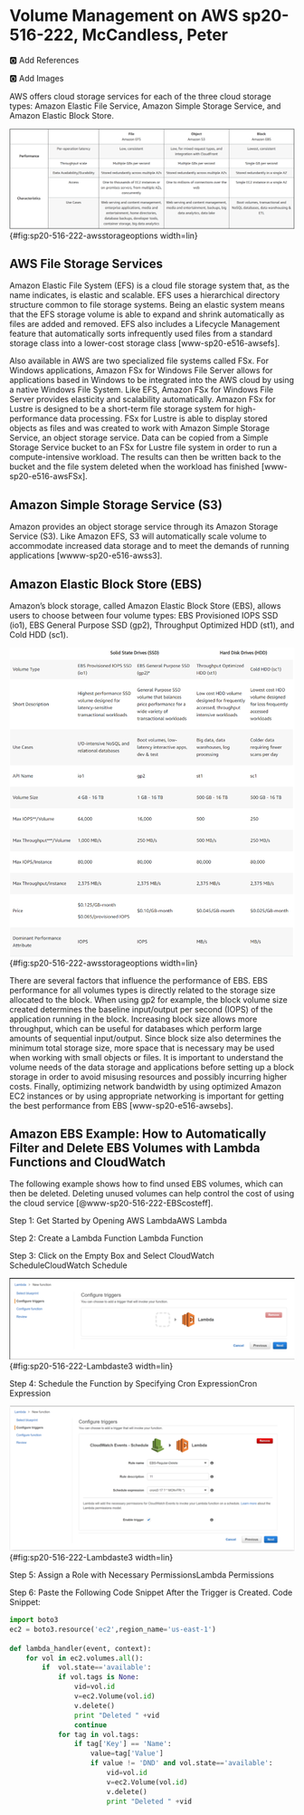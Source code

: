 # Volume Management on AWS sp20-516-222, McCandless, Peter

:o2: Add References

:o2: Add Images

AWS offers cloud storage services for each of the three cloud storage types: Amazon Elastic File Service, Amazon Simple Storage Service, and Amazon Elastic Block Store. 

![[@www-sp20-e156-222-awsstorage]](images/awsstorageoptions.PNG){#fig:sp20-516-222-awsstorageoptions width=lin}

## AWS File Storage Services

Amazon Elastic File System (EFS) is a cloud file storage system that, as the name indicates, is elastic and scalable.  EFS uses a hierarchical directory structure common to file storage systems.  Being an elastic system means that the EFS storage volume is able to expand and shrink automatically as files are added and removed.  EFS also includes a Lifecycle Management feature that automatically sorts infrequently used files from a standard storage class into a lower-cost storage class [www-sp20-e516-awsefs].

Also available in AWS are two specialized file systems called FSx.  For Windows applications, Amazon FSx for Windows File Server allows for applications based in Windows to be integrated into the AWS cloud by using a native Windows File System.  Like EFS, Amazon FSx for Windows File Server provides elasticity and scalability automatically.  Amazon FSx for Lustre is designed to be a short-term file storage system for high-performance data processing.  FSx for Lustre is able to display stored objects as files and was created to work with Amazon Simple Storage Service, an object storage service.  Data can be copied from a Simple Storage Service bucket to an FSx for Lustre file system in order to run a compute-intensive workload.  The results can then be written back to the bucket and the file system deleted when the workload has finished [www-sp20-e516-awsFSx].       

## Amazon Simple Storage Service (S3)

Amazon provides an object storage service through its Amazon Storage Service (S3).  Like Amazon EFS, S3 will automatically scale volume to accommodate increased data storage and to meet the demands of running applications [wwww-sp20-e516-awss3].   

## Amazon Elastic Block Store (EBS)

Amazon’s block storage, called Amazon Elastic Block Store (EBS), allows users to choose between four volume types: EBS Provisioned IOPS SSD (io1), EBS General Purpose SSD (gp2), Throughput Optimized HDD (st1), and Cold HDD (sc1).

![[@www-sp20-e516-awsebs]](images/EBStypes.PNG){#fig:sp20-516-222-awsstorageoptions width=lin}

There are several factors that influence the performance of EBS.  EBS performance for all volumes types is directly related to the storage size allocated to the block.  When using gp2 for example, the block volume size created determines the baseline input/output per second (IOPS) of the application running in the block.  Increasing block size allows more throughput, which can be useful for databases which perform large amounts of sequential input/output.  Since block size also determines the minimum total storage size, more space that is necessary may be used when working with small objects or files.  It is important to understand the volume needs of the data storage and applications before setting up a block storage in order to avoid misusing resources and possibly incurring higher costs.  Finally, optimizing network bandwidth by using optimized Amazon EC2 instances or by using appropriate networking is important for getting the best performance from EBS [www-sp20-e516-awsebs].  

## Amazon EBS Example: How to Automatically Filter and Delete EBS Volumes with Lambda Functions and CloudWatch

The following example shows how to find unsed EBS volumes, which can then be deleted.  Deleting unused volumes can help control the cost of using the cloud service [@www-sp20-516-222-EBScosteff].

Step 1: Get Started by Opening AWS LambdaAWS Lambda

Step 2: Create a Lambda Function Lambda Function 

Step 3: Click on the Empty Box and Select CloudWatch ScheduleCloudWatch Schedule

![[@@www-sp20-516-222-EBScosteff]](images/Lambdastep3.PNG){#fig:sp20-516-222-Lambdaste3 width=lin}

Step 4: Schedule the Function by Specifying Cron ExpressionCron Expression

![[@@www-sp20-516-222-EBScosteff]](images/Lambdastep4.PNG){#fig:sp20-516-222-Lambdaste3 width=lin}

Step 5: Assign a Role with Necessary PermissionsLambda Permissions

Step 6: Paste the Following Code Snippet After the Trigger is Created.  Code Snippet:

```python
import boto3
ec2 = boto3.resource('ec2',region_name='us-east-1')

def lambda_handler(event, context):
    for vol in ec2.volumes.all():
        if  vol.state=='available':
            if vol.tags is None:
                vid=vol.id
				v=ec2.Volume(vol.id)
                v.delete()
                print "Deleted " +vid
                continue
            for tag in vol.tags:
                if tag['Key'] == 'Name':
                    value=tag['Value']
                    if value != 'DND' and vol.state=='available':
                        vid=vol.id
                        v=ec2.Volume(vol.id)
                        v.delete()
                        print "Deleted " +vid
```

